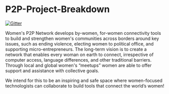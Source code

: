 # P2P-Project-Breakdown

[![Gitter](https://img.shields.io/badge/chat-on%20gitter-ff006f.svg?style=flat-square)](https://gitter.im/womensp2p/Lobby)

Women's P2P Network develops by-women, for-women connectivity tools to build and strengthen women's communities across borders around key issues, such as ending violence, electing women to political office, and supporting micro-entrepreneurs. The long-term vision is to create a network that enables every woman on earth to connect, irrespective of computer access, language differences, and other traditional barriers. Through local and global women's “meetups” women are able to offer support and assistance with collective goals.

We intend for this to be an inspiring and safe space where women-focused technologists can collaborate to build tools that connect the world’s women!

